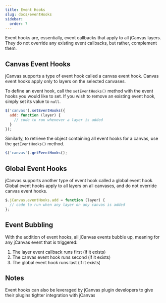 ```yaml
---
title: Event Hooks
slug: docs/eventHooks
sidebar:
  order: 7
---
```


Event hooks are, essentially, event callbacks that apply to all jCanvas layers. They do not override any existing event callbacks, but rather, complement them.

## Canvas Event Hooks

jCanvas supports a type of event hook called a canvas event hook. Canvas event hooks apply only to layers on the selected canvases.

To define an event hook, call the `setEventHooks()` method with the event hooks you would like to set. If you wish to remove an existing event hook, simply set its value to `null`.

```js
$('canvas').setEventHooks({
  add: function (layer) {
    // code to run whenever a layer is added
  }
});
```

Similarly, to retrieve the object containing all event hooks for a canvas, use the `getEventHooks()` method.

```js
$('canvas').getEventHooks();
```

## Global Event Hooks

jCanvas supports another type of event hook called a global event hook. Global event hooks apply to all layers on all canvases, and do not override canvas event hooks.

```js
$.jCanvas.eventHooks.add = function (layer) {
  // code to run when any layer on any canvas is added
};
```

## Event Bubbling

With the addition of event hooks, all jCanvas events bubble up, meaning for any jCanvas event that is triggered:

1. The layer event callback runs first (if it exists)
2. The canvas event hook runs second (if it exists)
3. The global event hook runs last (if it exists)

## Notes

Event hooks can also be leveraged by jCanvas plugin developers to give their plugins tighter integration with jCanvas
